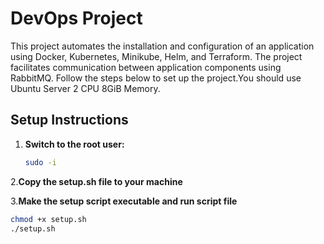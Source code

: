 
# DevOps Project

This project automates the installation and configuration of an application using Docker, Kubernetes, Minikube, Helm, and Terraform. The project facilitates communication between application components using RabbitMQ. Follow the steps below to set up the project.You should use  Ubuntu Server 2 CPU 8GiB Memory.

## Setup Instructions

1. **Switch to the root user:**
   ```sh
   sudo -i

2.**Copy the setup.sh file to your machine**

3.**Make the setup script executable and run script file**
   ```sh
   chmod +x setup.sh
   ./setup.sh

